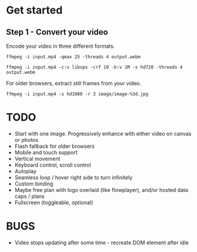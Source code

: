# Get started

## Step 1 - Convert your video

Encode your video in three different formats.
    
    ffmpeg -i input.mp4 -qmax 25 -threads 4 output.webm

    ffmpeg -i input.mp4 -c:v libvpx -crf 10 -b:v 1M -s hd720 -threads 4 output.webm

For older browsers, extract still frames from your video.

    ffmpeg -i input.mp4 -s hd1080 -r 3 image/image-%3d.jpg


# TODO
 - Start with one image. Progressively enhance with either video on canvas or photos
 - Flash fallback for older browsers
 - Mobile and touch support
 - Vertical movement
 - Keyboard control, scroll control
 - Autoplay
 - Seamless loop / hover right side to turn infinitely
 - Custom binding
 - Maybe free plan with logo overlaid (like flowplayer), and/or hosted data caps / plans
 - Fullscreen (toggleable, optional)

# BUGS
 - Video stops updating after some time - recreate DOM element after idle


